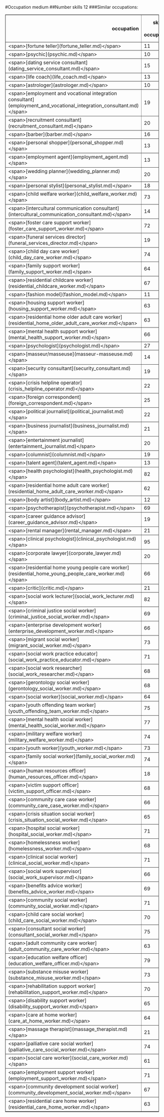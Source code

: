 #Occupation medium
##Number skills 12
###Similar occupations:
<table border="1" class="dataframe">
  <thead>
    <tr style="text-align: right;">
      <th>occupation</th>
      <th>skills in this occupation</th>
      <th>skills that match medium</th>
      <th>percentage match with medium</th>
      <th>skills not in medium</th>
    </tr>
  </thead>
  <tbody>
    <tr>
      <td>&lt;span&gt;[fortune teller](fortune_teller.md)&lt;/span&gt;</td>
      <td>11</td>
      <td>8</td>
      <td>0.666667</td>
      <td>3</td>
    </tr>
    <tr>
      <td>&lt;span&gt;[psychic](psychic.md)&lt;/span&gt;</td>
      <td>10</td>
      <td>8</td>
      <td>0.666667</td>
      <td>2</td>
    </tr>
    <tr>
      <td>&lt;span&gt;[dating service consultant](dating_service_consultant.md)&lt;/span&gt;</td>
      <td>15</td>
      <td>4</td>
      <td>0.333333</td>
      <td>11</td>
    </tr>
    <tr>
      <td>&lt;span&gt;[life coach](life_coach.md)&lt;/span&gt;</td>
      <td>13</td>
      <td>4</td>
      <td>0.333333</td>
      <td>9</td>
    </tr>
    <tr>
      <td>&lt;span&gt;[astrologer](astrologer.md)&lt;/span&gt;</td>
      <td>10</td>
      <td>4</td>
      <td>0.333333</td>
      <td>6</td>
    </tr>
    <tr>
      <td>&lt;span&gt;[employment and vocational integration consultant](employment_and_vocational_integration_consultant.md)&lt;/span&gt;</td>
      <td>19</td>
      <td>3</td>
      <td>0.250000</td>
      <td>16</td>
    </tr>
    <tr>
      <td>&lt;span&gt;[recruitment consultant](recruitment_consultant.md)&lt;/span&gt;</td>
      <td>20</td>
      <td>3</td>
      <td>0.250000</td>
      <td>17</td>
    </tr>
    <tr>
      <td>&lt;span&gt;[barber](barber.md)&lt;/span&gt;</td>
      <td>16</td>
      <td>3</td>
      <td>0.250000</td>
      <td>13</td>
    </tr>
    <tr>
      <td>&lt;span&gt;[personal shopper](personal_shopper.md)&lt;/span&gt;</td>
      <td>13</td>
      <td>3</td>
      <td>0.250000</td>
      <td>10</td>
    </tr>
    <tr>
      <td>&lt;span&gt;[employment agent](employment_agent.md)&lt;/span&gt;</td>
      <td>13</td>
      <td>3</td>
      <td>0.250000</td>
      <td>10</td>
    </tr>
    <tr>
      <td>&lt;span&gt;[wedding planner](wedding_planner.md)&lt;/span&gt;</td>
      <td>20</td>
      <td>3</td>
      <td>0.250000</td>
      <td>17</td>
    </tr>
    <tr>
      <td>&lt;span&gt;[personal stylist](personal_stylist.md)&lt;/span&gt;</td>
      <td>18</td>
      <td>3</td>
      <td>0.250000</td>
      <td>15</td>
    </tr>
    <tr>
      <td>&lt;span&gt;[child welfare worker](child_welfare_worker.md)&lt;/span&gt;</td>
      <td>73</td>
      <td>2</td>
      <td>0.166667</td>
      <td>71</td>
    </tr>
    <tr>
      <td>&lt;span&gt;[intercultural communication consultant](intercultural_communication_consultant.md)&lt;/span&gt;</td>
      <td>14</td>
      <td>2</td>
      <td>0.166667</td>
      <td>12</td>
    </tr>
    <tr>
      <td>&lt;span&gt;[foster care support worker](foster_care_support_worker.md)&lt;/span&gt;</td>
      <td>72</td>
      <td>2</td>
      <td>0.166667</td>
      <td>70</td>
    </tr>
    <tr>
      <td>&lt;span&gt;[funeral services director](funeral_services_director.md)&lt;/span&gt;</td>
      <td>19</td>
      <td>2</td>
      <td>0.166667</td>
      <td>17</td>
    </tr>
    <tr>
      <td>&lt;span&gt;[child day care worker](child_day_care_worker.md)&lt;/span&gt;</td>
      <td>74</td>
      <td>2</td>
      <td>0.166667</td>
      <td>72</td>
    </tr>
    <tr>
      <td>&lt;span&gt;[family support worker](family_support_worker.md)&lt;/span&gt;</td>
      <td>64</td>
      <td>2</td>
      <td>0.166667</td>
      <td>62</td>
    </tr>
    <tr>
      <td>&lt;span&gt;[residential childcare worker](residential_childcare_worker.md)&lt;/span&gt;</td>
      <td>67</td>
      <td>2</td>
      <td>0.166667</td>
      <td>65</td>
    </tr>
    <tr>
      <td>&lt;span&gt;[fashion model](fashion_model.md)&lt;/span&gt;</td>
      <td>11</td>
      <td>2</td>
      <td>0.166667</td>
      <td>9</td>
    </tr>
    <tr>
      <td>&lt;span&gt;[housing support worker](housing_support_worker.md)&lt;/span&gt;</td>
      <td>63</td>
      <td>2</td>
      <td>0.166667</td>
      <td>61</td>
    </tr>
    <tr>
      <td>&lt;span&gt;[residential home older adult care worker](residential_home_older_adult_care_worker.md)&lt;/span&gt;</td>
      <td>63</td>
      <td>2</td>
      <td>0.166667</td>
      <td>61</td>
    </tr>
    <tr>
      <td>&lt;span&gt;[mental health support worker](mental_health_support_worker.md)&lt;/span&gt;</td>
      <td>66</td>
      <td>2</td>
      <td>0.166667</td>
      <td>64</td>
    </tr>
    <tr>
      <td>&lt;span&gt;[psychologist](psychologist.md)&lt;/span&gt;</td>
      <td>27</td>
      <td>2</td>
      <td>0.166667</td>
      <td>25</td>
    </tr>
    <tr>
      <td>&lt;span&gt;[masseur/masseuse](masseur-masseuse.md)&lt;/span&gt;</td>
      <td>14</td>
      <td>2</td>
      <td>0.166667</td>
      <td>12</td>
    </tr>
    <tr>
      <td>&lt;span&gt;[security consultant](security_consultant.md)&lt;/span&gt;</td>
      <td>19</td>
      <td>2</td>
      <td>0.166667</td>
      <td>17</td>
    </tr>
    <tr>
      <td>&lt;span&gt;[crisis helpline operator](crisis_helpline_operator.md)&lt;/span&gt;</td>
      <td>22</td>
      <td>2</td>
      <td>0.166667</td>
      <td>20</td>
    </tr>
    <tr>
      <td>&lt;span&gt;[foreign correspondent](foreign_correspondent.md)&lt;/span&gt;</td>
      <td>25</td>
      <td>2</td>
      <td>0.166667</td>
      <td>23</td>
    </tr>
    <tr>
      <td>&lt;span&gt;[political journalist](political_journalist.md)&lt;/span&gt;</td>
      <td>22</td>
      <td>2</td>
      <td>0.166667</td>
      <td>20</td>
    </tr>
    <tr>
      <td>&lt;span&gt;[business journalist](business_journalist.md)&lt;/span&gt;</td>
      <td>21</td>
      <td>2</td>
      <td>0.166667</td>
      <td>19</td>
    </tr>
    <tr>
      <td>&lt;span&gt;[entertainment journalist](entertainment_journalist.md)&lt;/span&gt;</td>
      <td>20</td>
      <td>2</td>
      <td>0.166667</td>
      <td>18</td>
    </tr>
    <tr>
      <td>&lt;span&gt;[columnist](columnist.md)&lt;/span&gt;</td>
      <td>19</td>
      <td>2</td>
      <td>0.166667</td>
      <td>17</td>
    </tr>
    <tr>
      <td>&lt;span&gt;[talent agent](talent_agent.md)&lt;/span&gt;</td>
      <td>13</td>
      <td>2</td>
      <td>0.166667</td>
      <td>11</td>
    </tr>
    <tr>
      <td>&lt;span&gt;[health psychologist](health_psychologist.md)&lt;/span&gt;</td>
      <td>82</td>
      <td>2</td>
      <td>0.166667</td>
      <td>80</td>
    </tr>
    <tr>
      <td>&lt;span&gt;[residential home adult care worker](residential_home_adult_care_worker.md)&lt;/span&gt;</td>
      <td>62</td>
      <td>2</td>
      <td>0.166667</td>
      <td>60</td>
    </tr>
    <tr>
      <td>&lt;span&gt;[body artist](body_artist.md)&lt;/span&gt;</td>
      <td>12</td>
      <td>2</td>
      <td>0.166667</td>
      <td>10</td>
    </tr>
    <tr>
      <td>&lt;span&gt;[psychotherapist](psychotherapist.md)&lt;/span&gt;</td>
      <td>69</td>
      <td>2</td>
      <td>0.166667</td>
      <td>67</td>
    </tr>
    <tr>
      <td>&lt;span&gt;[career guidance advisor](career_guidance_advisor.md)&lt;/span&gt;</td>
      <td>19</td>
      <td>2</td>
      <td>0.166667</td>
      <td>17</td>
    </tr>
    <tr>
      <td>&lt;span&gt;[rental manager](rental_manager.md)&lt;/span&gt;</td>
      <td>21</td>
      <td>2</td>
      <td>0.166667</td>
      <td>19</td>
    </tr>
    <tr>
      <td>&lt;span&gt;[clinical psychologist](clinical_psychologist.md)&lt;/span&gt;</td>
      <td>95</td>
      <td>2</td>
      <td>0.166667</td>
      <td>93</td>
    </tr>
    <tr>
      <td>&lt;span&gt;[corporate lawyer](corporate_lawyer.md)&lt;/span&gt;</td>
      <td>20</td>
      <td>2</td>
      <td>0.166667</td>
      <td>18</td>
    </tr>
    <tr>
      <td>&lt;span&gt;[residential home young people care worker](residential_home_young_people_care_worker.md)&lt;/span&gt;</td>
      <td>66</td>
      <td>2</td>
      <td>0.166667</td>
      <td>64</td>
    </tr>
    <tr>
      <td>&lt;span&gt;[critic](critic.md)&lt;/span&gt;</td>
      <td>21</td>
      <td>2</td>
      <td>0.166667</td>
      <td>19</td>
    </tr>
    <tr>
      <td>&lt;span&gt;[social work lecturer](social_work_lecturer.md)&lt;/span&gt;</td>
      <td>82</td>
      <td>2</td>
      <td>0.166667</td>
      <td>80</td>
    </tr>
    <tr>
      <td>&lt;span&gt;[criminal justice social worker](criminal_justice_social_worker.md)&lt;/span&gt;</td>
      <td>69</td>
      <td>2</td>
      <td>0.166667</td>
      <td>67</td>
    </tr>
    <tr>
      <td>&lt;span&gt;[enterprise development worker](enterprise_development_worker.md)&lt;/span&gt;</td>
      <td>66</td>
      <td>2</td>
      <td>0.166667</td>
      <td>64</td>
    </tr>
    <tr>
      <td>&lt;span&gt;[migrant social worker](migrant_social_worker.md)&lt;/span&gt;</td>
      <td>73</td>
      <td>2</td>
      <td>0.166667</td>
      <td>71</td>
    </tr>
    <tr>
      <td>&lt;span&gt;[social work practice educator](social_work_practice_educator.md)&lt;/span&gt;</td>
      <td>71</td>
      <td>2</td>
      <td>0.166667</td>
      <td>69</td>
    </tr>
    <tr>
      <td>&lt;span&gt;[social work researcher](social_work_researcher.md)&lt;/span&gt;</td>
      <td>68</td>
      <td>2</td>
      <td>0.166667</td>
      <td>66</td>
    </tr>
    <tr>
      <td>&lt;span&gt;[gerontology social worker](gerontology_social_worker.md)&lt;/span&gt;</td>
      <td>68</td>
      <td>2</td>
      <td>0.166667</td>
      <td>66</td>
    </tr>
    <tr>
      <td>&lt;span&gt;[social worker](social_worker.md)&lt;/span&gt;</td>
      <td>64</td>
      <td>2</td>
      <td>0.166667</td>
      <td>62</td>
    </tr>
    <tr>
      <td>&lt;span&gt;[youth offending team worker](youth_offending_team_worker.md)&lt;/span&gt;</td>
      <td>75</td>
      <td>2</td>
      <td>0.166667</td>
      <td>73</td>
    </tr>
    <tr>
      <td>&lt;span&gt;[mental health social worker](mental_health_social_worker.md)&lt;/span&gt;</td>
      <td>77</td>
      <td>2</td>
      <td>0.166667</td>
      <td>75</td>
    </tr>
    <tr>
      <td>&lt;span&gt;[military welfare worker](military_welfare_worker.md)&lt;/span&gt;</td>
      <td>74</td>
      <td>2</td>
      <td>0.166667</td>
      <td>72</td>
    </tr>
    <tr>
      <td>&lt;span&gt;[youth worker](youth_worker.md)&lt;/span&gt;</td>
      <td>73</td>
      <td>2</td>
      <td>0.166667</td>
      <td>71</td>
    </tr>
    <tr>
      <td>&lt;span&gt;[family social worker](family_social_worker.md)&lt;/span&gt;</td>
      <td>74</td>
      <td>2</td>
      <td>0.166667</td>
      <td>72</td>
    </tr>
    <tr>
      <td>&lt;span&gt;[human resources officer](human_resources_officer.md)&lt;/span&gt;</td>
      <td>18</td>
      <td>2</td>
      <td>0.166667</td>
      <td>16</td>
    </tr>
    <tr>
      <td>&lt;span&gt;[victim support officer](victim_support_officer.md)&lt;/span&gt;</td>
      <td>68</td>
      <td>2</td>
      <td>0.166667</td>
      <td>66</td>
    </tr>
    <tr>
      <td>&lt;span&gt;[community care case worker](community_care_case_worker.md)&lt;/span&gt;</td>
      <td>66</td>
      <td>2</td>
      <td>0.166667</td>
      <td>64</td>
    </tr>
    <tr>
      <td>&lt;span&gt;[crisis situation social worker](crisis_situation_social_worker.md)&lt;/span&gt;</td>
      <td>65</td>
      <td>2</td>
      <td>0.166667</td>
      <td>63</td>
    </tr>
    <tr>
      <td>&lt;span&gt;[hospital social worker](hospital_social_worker.md)&lt;/span&gt;</td>
      <td>71</td>
      <td>2</td>
      <td>0.166667</td>
      <td>69</td>
    </tr>
    <tr>
      <td>&lt;span&gt;[homelessness worker](homelessness_worker.md)&lt;/span&gt;</td>
      <td>68</td>
      <td>2</td>
      <td>0.166667</td>
      <td>66</td>
    </tr>
    <tr>
      <td>&lt;span&gt;[clinical social worker](clinical_social_worker.md)&lt;/span&gt;</td>
      <td>71</td>
      <td>2</td>
      <td>0.166667</td>
      <td>69</td>
    </tr>
    <tr>
      <td>&lt;span&gt;[social work supervisor](social_work_supervisor.md)&lt;/span&gt;</td>
      <td>66</td>
      <td>2</td>
      <td>0.166667</td>
      <td>64</td>
    </tr>
    <tr>
      <td>&lt;span&gt;[benefits advice worker](benefits_advice_worker.md)&lt;/span&gt;</td>
      <td>69</td>
      <td>2</td>
      <td>0.166667</td>
      <td>67</td>
    </tr>
    <tr>
      <td>&lt;span&gt;[community social worker](community_social_worker.md)&lt;/span&gt;</td>
      <td>71</td>
      <td>2</td>
      <td>0.166667</td>
      <td>69</td>
    </tr>
    <tr>
      <td>&lt;span&gt;[child care social worker](child_care_social_worker.md)&lt;/span&gt;</td>
      <td>70</td>
      <td>2</td>
      <td>0.166667</td>
      <td>68</td>
    </tr>
    <tr>
      <td>&lt;span&gt;[consultant social worker](consultant_social_worker.md)&lt;/span&gt;</td>
      <td>75</td>
      <td>2</td>
      <td>0.166667</td>
      <td>73</td>
    </tr>
    <tr>
      <td>&lt;span&gt;[adult community care worker](adult_community_care_worker.md)&lt;/span&gt;</td>
      <td>63</td>
      <td>2</td>
      <td>0.166667</td>
      <td>61</td>
    </tr>
    <tr>
      <td>&lt;span&gt;[education welfare officer](education_welfare_officer.md)&lt;/span&gt;</td>
      <td>79</td>
      <td>2</td>
      <td>0.166667</td>
      <td>77</td>
    </tr>
    <tr>
      <td>&lt;span&gt;[substance misuse worker](substance_misuse_worker.md)&lt;/span&gt;</td>
      <td>73</td>
      <td>2</td>
      <td>0.166667</td>
      <td>71</td>
    </tr>
    <tr>
      <td>&lt;span&gt;[rehabilitation support worker](rehabilitation_support_worker.md)&lt;/span&gt;</td>
      <td>70</td>
      <td>2</td>
      <td>0.166667</td>
      <td>68</td>
    </tr>
    <tr>
      <td>&lt;span&gt;[disability support worker](disability_support_worker.md)&lt;/span&gt;</td>
      <td>65</td>
      <td>2</td>
      <td>0.166667</td>
      <td>63</td>
    </tr>
    <tr>
      <td>&lt;span&gt;[care at home worker](care_at_home_worker.md)&lt;/span&gt;</td>
      <td>64</td>
      <td>2</td>
      <td>0.166667</td>
      <td>62</td>
    </tr>
    <tr>
      <td>&lt;span&gt;[massage therapist](massage_therapist.md)&lt;/span&gt;</td>
      <td>21</td>
      <td>2</td>
      <td>0.166667</td>
      <td>19</td>
    </tr>
    <tr>
      <td>&lt;span&gt;[palliative care social worker](palliative_care_social_worker.md)&lt;/span&gt;</td>
      <td>74</td>
      <td>2</td>
      <td>0.166667</td>
      <td>72</td>
    </tr>
    <tr>
      <td>&lt;span&gt;[social care worker](social_care_worker.md)&lt;/span&gt;</td>
      <td>61</td>
      <td>2</td>
      <td>0.166667</td>
      <td>59</td>
    </tr>
    <tr>
      <td>&lt;span&gt;[employment support worker](employment_support_worker.md)&lt;/span&gt;</td>
      <td>71</td>
      <td>2</td>
      <td>0.166667</td>
      <td>69</td>
    </tr>
    <tr>
      <td>&lt;span&gt;[community development social worker](community_development_social_worker.md)&lt;/span&gt;</td>
      <td>67</td>
      <td>2</td>
      <td>0.166667</td>
      <td>65</td>
    </tr>
    <tr>
      <td>&lt;span&gt;[residential care home worker](residential_care_home_worker.md)&lt;/span&gt;</td>
      <td>63</td>
      <td>2</td>
      <td>0.166667</td>
      <td>61</td>
    </tr>
  </tbody>
</table>
